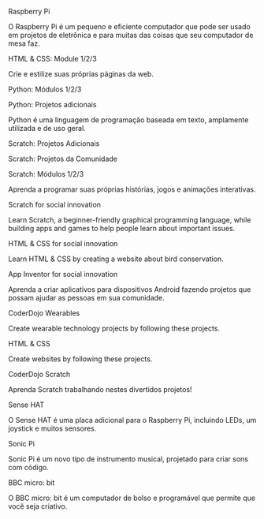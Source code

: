 Raspberry Pi

O Raspberry Pi é um pequeno e eficiente computador que pode ser usado em projetos de eletrônica e para muitas das coisas que seu computador de mesa faz.

HTML & CSS: Module 1/2/3

Crie e estilize suas próprias páginas da web.

Python: Módulos 1/2/3

Python: Projetos adicionais

Python é uma linguagem de programação baseada em texto, amplamente utilizada e de uso geral.

Scratch: Projetos Adicionais

Scratch: Projetos da Comunidade

Scratch: Módulos 1/2/3

Aprenda a programar suas próprias histórias, jogos e animações interativas.

Scratch for social innovation

Learn Scratch, a beginner-friendly graphical programming language, while building apps and games to help people learn about important issues.

HTML & CSS for social innovation

Learn HTML & CSS by creating a website about bird conservation.

App Inventor for social innovation

Aprenda a criar aplicativos para dispositivos Android fazendo projetos que possam ajudar as pessoas em sua comunidade.

CoderDojo Wearables

Create wearable technology projects by following these projects.

HTML & CSS

Create websites by following these projects.

CoderDojo Scratch

Aprenda Scratch trabalhando nestes divertidos projetos!

Sense HAT

O Sense HAT é uma placa adicional para o Raspberry Pi, incluindo LEDs, um joystick e muitos sensores.

Sonic Pi

Sonic Pi é um novo tipo de instrumento musical, projetado para criar sons com código.

BBC micro: bit

O BBC micro: bit é um computador de bolso e programável que permite que você seja criativo.